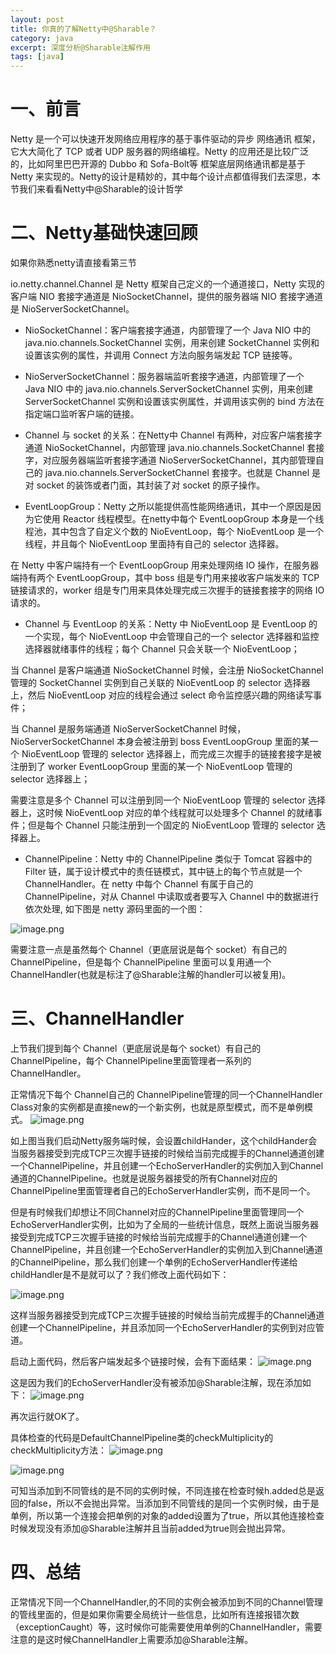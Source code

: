```yaml
---
layout: post
title: 你真的了解Netty中@Sharable？
category: java
excerpt: 深度分析@Sharable注解作用
tags: [java]
--- 
```



# 一、前言
Netty 是一个可以快速开发网络应用程序的基于事件驱动的异步 网络通讯 框架，它大大简化了 TCP 或者 UDP 服务器的网络编程。Netty 的应用还是比较广泛的，比如阿里巴巴开源的 Dubbo 和 Sofa-Bolt等 框架底层网络通讯都是基于 Netty 来实现的。Netty的设计是精妙的，其中每个设计点都值得我们去深思，本节我们来看看Netty中@Sharable的设计哲学

# 二、Netty基础快速回顾
如果你熟悉netty请直接看第三节

io.netty.channel.Channel 是 Netty 框架自己定义的一个通道接口，Netty 实现的客户端 NIO 套接字通道是 NioSocketChannel，提供的服务器端 NIO 套接字通道是 NioServerSocketChannel。

*   NioSocketChannel：客户端套接字通道，内部管理了一个 Java NIO 中的 java.nio.channels.SocketChannel 实例，用来创建 SocketChannel 实例和设置该实例的属性，并调用 Connect 方法向服务端发起 TCP 链接等。

*   NioServerSocketChannel：服务器端监听套接字通道，内部管理了一个 Java NIO 中的 java.nio.channels.ServerSocketChannel 实例，用来创建 ServerSocketChannel 实例和设置该实例属性，并调用该实例的 bind 方法在指定端口监听客户端的链接。

*   Channel 与 socket 的关系：在Netty中 Channel 有两种，对应客户端套接字通道 NioSocketChannel，内部管理 java.nio.channels.SocketChannel 套接字，对应服务器端监听套接字通道 NioServerSocketChannel，其内部管理自己的 java.nio.channels.ServerSocketChannel 套接字。也就是 Channel 是对 socket 的装饰或者门面，其封装了对 socket 的原子操作。

*   EventLoopGroup：Netty 之所以能提供高性能网络通讯，其中一个原因是因为它使用 Reactor 线程模型。在netty中每个 EventLoopGroup 本身是一个线程池，其中包含了自定义个数的 NioEventLoop，每个 NioEventLoop 是一个线程，并且每个 NioEventLoop 里面持有自己的 selector 选择器。

在 Netty 中客户端持有一个 EventLoopGroup 用来处理网络 IO 操作，在服务器端持有两个 EventLoopGroup，其中 boss 组是专门用来接收客户端发来的 TCP 链接请求的，worker 组是专门用来具体处理完成三次握手的链接套接字的网络 IO 请求的。

*   Channel 与 EventLoop 的关系：Netty 中 NioEventLoop 是 EventLoop 的一个实现，每个 NioEventLoop 中会管理自己的一个 selector 选择器和监控选择器就绪事件的线程；每个 Channel 只会关联一个 NioEventLoop；

当 Channel 是客户端通道 NioSocketChannel 时候，会注册 NioSocketChannel 管理的 SocketChannel 实例到自己关联的 NioEventLoop 的 selector 选择器上，然后 NioEventLoop 对应的线程会通过 select 命令监控感兴趣的网络读写事件；

当 Channel 是服务端通道 NioServerSocketChannel 时候，NioServerSocketChannel 本身会被注册到 boss EventLoopGroup 里面的某一个 NioEventLoop 管理的 selector 选择器上，而完成三次握手的链接套接字是被注册到了 worker EventLoopGroup 里面的某一个 NioEventLoop 管理的 selector 选择器上；

需要注意是多个 Channel 可以注册到同一个 NioEventLoop 管理的 selector 选择器上，这时候 NioEventLoop 对应的单个线程就可以处理多个 Channel 的就绪事件；但是每个 Channel 只能注册到一个固定的 NioEventLoop 管理的 selector 选择器上。

*   ChannelPipeline：Netty 中的 ChannelPipeline 类似于 Tomcat 容器中的 Filter 链，属于设计模式中的责任链模式，其中链上的每个节点就是一个 ChannelHandler。在 netty 中每个 Channel 有属于自己的 ChannelPipeline，对从 Channel 中读取或者要写入 Channel 中的数据进行依次处理, 如下图是 netty 源码里面的一个图：


![image.png](/assets/images/2020/nettyshare-1.png)


需要注意一点是虽然每个 Channel（更底层说是每个 socket）有自己的 ChannelPipeline，但是每个 ChannelPipeline 里面可以复用通一个 ChannelHandler(也就是标注了@Sharable注解的handler可以被复用)。

# 三、ChannelHandler
上节我们提到每个 Channel（更底层说是每个 socket）有自己的 ChannelPipeline，每个 ChannelPipeline里面管理者一系列的ChannelHandler。

正常情况下每个 Channel自己的 ChannelPipeline管理的同一个ChannelHandler Class对象的实例都是直接new的一个新实例，也就是原型模式，而不是单例模式。
![image.png](/assets/images/2020/nettyshare-2.png)


如上图当我们启动Netty服务端时候，会设置childHander，这个childHander会当服务器接受到完成TCP三次握手链接的时候给当前完成握手的Channel通道创建一个ChannelPipeline，并且创建一个EchoServerHandler的实例加入到Channel通道的ChannelPipeline。也就是说服务器接受的所有Channel对应的ChannelPipeline里面管理者自己的EchoServerHandler实例，而不是同一个。

但是有时候我们却想让不同Channel对应的ChannelPipeline里面管理同一个EchoServerHandler实例，比如为了全局的一些统计信息，既然上面说当服务器接受到完成TCP三次握手链接的时候给当前完成握手的Channel通道创建一个ChannelPipeline，并且创建一个EchoServerHandler的实例加入到Channel通道的ChannelPipeline，那么我们创建一个单例的EchoServerHandler传递给childHandler是不是就可以了？我们修改上面代码如下：

![image.png](/assets/images/2020/nettyshare-3.png)

这样当服务器接受到完成TCP三次握手链接的时候给当前完成握手的Channel通道创建一个ChannelPipeline，并且添加同一个EchoServerHandler的实例到对应管道。

启动上面代码，然后客户端发起多个链接时候，会有下面结果：
![image.png](/assets/images/2020/nettyshare-4.png)

这是因为我们的EchoServerHandler没有被添加@Sharable注解，现在添加如下：
![image.png](/assets/images/2020/nettyshare-5.png)

再次运行就OK了。

具体检查的代码是DefaultChannelPipeline类的checkMultiplicity的checkMultiplicity方法：
![image.png](/assets/images/2020/nettyshare-6.png)

![image.png](/assets/images/2020/nettyshare-7.png)


可知当添加到不同管线的是不同的实例时候，不同连接在检查时候h.added总是返回的false，所以不会抛出异常。当添加到不同管线的是同一个实例时候，由于是单例，所以第一个连接会把单例的对象的added设置为了true，所以其他连接检查时候发现没有添加@Sharable注解并且当前added为true则会抛出异常。
# 四、总结
正常情况下同一个ChannelHandler,的不同的实例会被添加到不同的Channel管理的管线里面的，但是如果你需要全局统计一些信息，比如所有连接报错次数（exceptionCaught）等，这时候你可能需要使用单例的ChannelHandler，需要注意的是这时候ChannelHandler上需要添加@Sharable注解。
